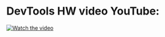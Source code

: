 # DevTools HW video YouTube:
[![Watch the video](https://ostraining.com/wp-content/uploads/webdesign/chrome-dev-tools/chrome-dev-tools.jpg)](https://www.youtube.com/watch?v=HBQcFHwyPIQ)
